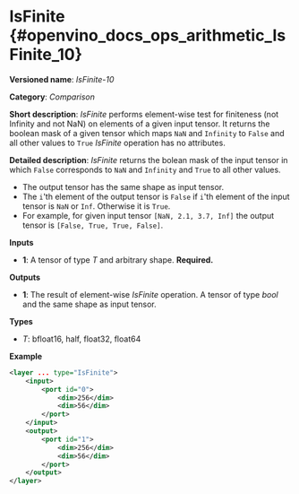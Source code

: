 # IsFinite {#openvino_docs_ops_arithmetic_IsFinite_10}

**Versioned name**: *IsFinite-10*

**Category**: *Comparison*

**Short description**: *IsFinite* performs element-wise test for finiteness (not Infinity and not NaN) on elements of a given input tensor. It returns the boolean mask of a given tensor which maps
`NaN` and `Infinity` to `False` and all other values to `True`
*IsFinite* operation has no attributes.

**Detailed description**: *IsFinite* returns the bolean mask of the input tensor in which `False` corresponds to `NaN` and `Infinity` and `True` to all other values.
* The output tensor has the same shape as input tensor.
* The `i`'th element of the output tensor is `False` if `i`'th element of the input tensor is `NaN` or `Inf`. Otherwise it is `True`.
* For example, for given input tensor `[NaN, 2.1, 3.7, Inf]` the output tensor is `[False, True, True, False]`.

**Inputs**

* **1**: A tensor of type *T* and arbitrary shape. **Required.**

**Outputs**

* **1**: The result of element-wise *IsFinite* operation. A tensor of type *bool* and the same shape as input tensor.

**Types**

* *T*: bfloat16, half, float32, float64

**Example**

```xml
<layer ... type="IsFinite">
    <input>
        <port id="0">
            <dim>256</dim>
            <dim>56</dim>
        </port>
    </input>
    <output>
        <port id="1">
            <dim>256</dim>
            <dim>56</dim>
        </port>
    </output>
</layer>
```
